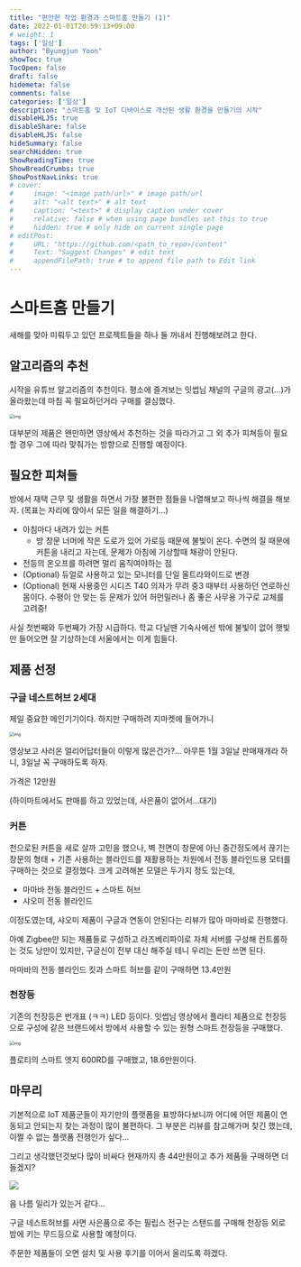 ```yaml
---
title: "편안한 작업 환경과 스마트홈 만들기 (1)"
date: 2022-01-01T20:59:13+09:00
# weight: 1
tags: ['일상']
author: "Byungjun Yoon"
showToc: true
TocOpen: false
draft: false
hidemeta: false
comments: false
categories: ['일상']
description: "스마트홈 및 IoT 디바이스로 개선된 생활 환경을 만들기의 시작"
disableHLJS: true 
disableShare: false
disableHLJS: false
hideSummary: false
searchHidden: true
ShowReadingTime: true
ShowBreadCrumbs: true
ShowPostNavLinks: true
# cover:
#     image: "<image path/url>" # image path/url
#     alt: "<alt text>" # alt text
#     caption: "<text>" # display caption under cover
#     relative: false # when using page bundles set this to true
#     hidden: true # only hide on current single page
# editPost:
#     URL: "https://github.com/<path_to_repo>/content"
#     Text: "Suggest Changes" # edit text
#     appendFilePath: true # to append file path to Edit link
---
```


# 스마트홈 만들기
새해를 맞아 미뤄두고 있던 프로젝트들을 하나 둘 꺼내서 진행해보려고 한다. 

## 알고리즘의 추천
시작을 유튜브 알고리즘의 추천이다. 평소에 즐겨보는 잇썹님 채널의 구글의 광고(...)가 올라왔는데 마침 꼭 필요하던거라 구매를 결심했다. 


<img src="https://i.imgur.com/CkCDqQx.png" alt="img" style="zoom:50%;" />


대부분의 제품은 왠만하면 영상에서 추천하는 것을 따라가고 그 외 추가 피쳐등이 필요할 경우 그에 따라 맞춰가는 방향으로 진행할 예정이다. 

## 필요한 피쳐들 
방에서 재택 근무 및 생활을 하면서 가장 불편한 점들을 나열해보고 하나씩 해결을 해보자. (목표는 자리에 앉아서 모든 일을 해결하기...)
- 아침마다 내려가 있는 커튼 
  - 방 창문 너머에 작은 도로가 있어 가로등 때문에 불빛이 온다. 수면의 질 때문에 커튼을 내리고 자는데, 문제가 아침에 기상할때 채광이 안된다. 
- 전등의 온오프를 하려면 멀리 움직여야하는 점
- (Optional) 듀얼로 사용하고 있는 모니터를 단일 울트라와이드로 변경 
- (Optional) 현재 사용중인 시디즈 T40 의자가 무려 중3 때부터 사용하던 연로하신 몸이다. 수평이 안 맞는 등 문제가 있어 허먼밀러나 좀 좋은 사무용 가구로 교체를 고려중!

사실 첫번째와 두번째가 가장 시급하다. 학교 다닐땐 기숙사에선 밖에 불빛이 없어 햇빛만 들어오면 잘 기상하는데 서울에서는 이게 힘들다.

## 제품 선정 

### 구글 네스트허브  2세대
제일 중요한 메인기기이다. 하지만 구매하려 지마켓에 들어가니 

<img src="https://i.imgur.com/77Cus39.png" alt="img" style="zoom:50%;" />

영상보고 사러온 얼리어답터들이 이렇게 많은건가?... 아무튼 1월 3일날 판매재개라 하니, 3일날 꼭 구매하도록 하자. 

가격은 12만원

(하이마트에서도 판매를 하고 있었는데, 사은품이 없어서...대기)

### 커튼
천으로된 커튼을 새로 살까 고민을 했으나, 벽 전면이 창문에 아닌 중간정도에서 끊기는 창문의 형태 + 기존 사용하는 블라인드를 재활용하는 차원에서 전동 블라인드용 모터를 구매하는 것으로 결정했다. 크게 고려해본 모델은 두가지 정도 있는데, 

- 마마바 전동 블라인드 + 스마트 허브
- 샤오미 전동 블라인드

이정도였는데, 샤오미 제품이 구글과 연동이 안된다는 리뷰가 많아 마마바로 진행했다. 

아예 Zigbee만 되는 제품들로 구성하고 라즈베리파이로 자체 서버를 구성해 컨트롤하는 것도 낭만이 있지만, 구글신이 전부 대신 해주실 테니 우리는 돈만 쓰면 된다. 

마마바의 전동 블라인드 킷과 스마트 허브를 같이 구매하면 13.4만원

### 천장등
기존의 천장등은 번개표 (ㅋㅋ) LED 등이다. 잇썹님 영상에서 플라티 제품으로 천장등으로 구성에 같은 브랜드에서 방에서 사용할 수 있는 원형 스마트 천장등을 구매했다. 


<img src='https://i.imgur.com/uvXoYKw.png' alt='img' style='zoom:50%;'/>

플로티의 스마트 엣지 600RD를 구매했고, 18.6만원이다. 

## 마무리
기본적으로 IoT 제품군들이 자기만의 플랫폼을 표방하다보니까 어디에 어떤 제품이 연동되고 안되는지 찾는 과정이 많이 불편하다. 그 부분은 리뷰를 참고해가며 찾긴 했는데, 이쩔 수 없는 플랫폼 전쟁인가 싶다...

그리고 생각했던것보다 많이 비싸다 현재까지 총 44만원이고 추가 제품들 구매하면 더 들겠지?

![](https://i.imgur.com/eUfzRBs.png)

음 나름 일리가 있는거 같다...

구글 네스트허브를 사면 사은품으로 주는 필립스 전구는 스탠드를 구매해 천장등 외로 밤에 키는 무드등으로 사용할 예정이다. 

주문한 제품들이 오면 설치 및 사용 후기를 이어서 올리도록 하겠다. 